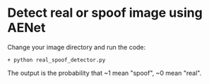 # Detect real or spoof image using AENet

Change your image directory and run the code:

    + python real_spoof_detector.py

The output is the probability that ~1 mean "spoof", ~0 mean "real".
